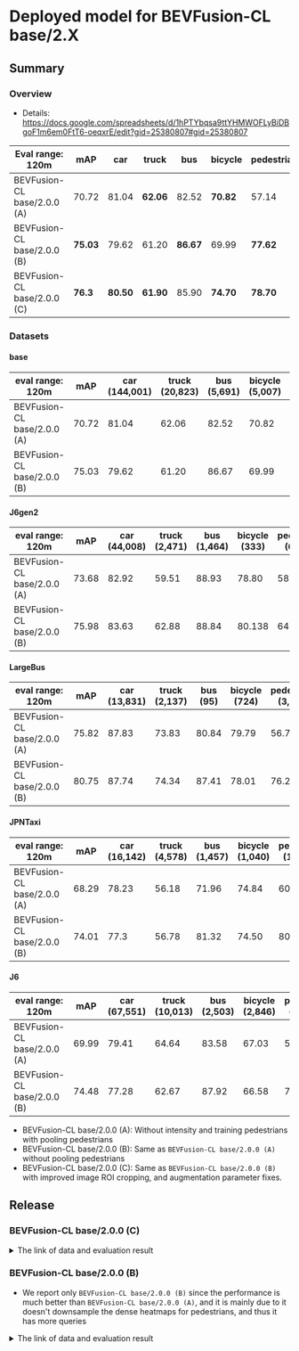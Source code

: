 # Deployed model for BEVFusion-CL base/2.X
## Summary

### Overview
- Details: https://docs.google.com/spreadsheets/d/1hPTYbqsa9ttYHMWOFLyBiDBgoF1m6em0FtT6-oeqxrE/edit?gid=25380807#gid=25380807

| Eval range: 120m                | mAP  | car  | truck | bus  | bicycle | pedestrian |
| --------------------------------| ---- | ---- | ----- | ---- | ------- | ---------- |
| BEVFusion-CL base/2.0.0 (A)     | 70.72 | 81.04 | **62.06** | 82.52 | **70.82** | 57.14                   |
| BEVFusion-CL base/2.0.0 (B)     | **75.03** | 79.62 | 61.20 | **86.67** | 69.99 | **77.62**                |  
| BEVFusion-CL base/2.0.0 (C)     | **76.3**  | **80.50** | **61.90** |   85.90   | **74.70** | **78.70**    |

### Datasets
#### base
| eval range: 120m         | mAP  | car <br> (144,001) | truck <br> (20,823) | bus <br> (5,691) | bicycle <br> (5,007) | pedestrian <br> (42,034) |
| -------------------------| ---- | ----------------- | ------------------- | ---------------- | -------------------- | ------------------------ |
| BEVFusion-CL base/2.0.0 (A)      | 70.72 | 81.04 | 62.06 | 82.52 | 70.82 | 57.14                   |
| BEVFusion-CL base/2.0.0 (B)     | 75.03 | 79.62 | 61.20 | 86.67 | 69.99 | 77.62                   |

#### J6gen2
| eval range: 120m         | mAP  | car <br> (44,008) | truck <br> (2,471) | bus <br> (1,464) | bicycle <br> (333) | pedestrian <br> (6,459) |
| -------------------------| ---- | ----------------- | ------------------- | ---------------- | -------------------- | ------------------------ |
| BEVFusion-CL base/2.0.0 (A)      | 73.68 | 82.92 | 59.51 | 88.93 | 78.80 | 58.19                   |
| BEVFusion-CL base/2.0.0 (B)     | 75.98 | 83.63 | 62.88 | 88.84 | 80.138| 64.37                   |

#### LargeBus
| eval range: 120m         | mAP  | car <br> (13,831)     | truck <br> (2,137) | bus <br> (95) | bicycle <br> (724) | pedestrian <br> (3,916) |
| -------------------------| ---- | -------------------- | ------------------- | ---------------- | -------------------- | ------------------------ |
| BEVFusion-CL base/2.0.0 (A)      | 75.82 | 87.83 | 73.83 | 80.84 | 79.79 | 56.76                  |
| BEVFusion-CL base/2.0.0 (B)     | 80.75 | 87.74 | 74.34 | 87.41 | 78.01 | 76.21                   |

#### JPNTaxi
| eval range: 120m         | mAP     | car <br> (16,142) | truck <br> (4,578) | bus <br> (1,457) | bicycle <br> (1,040) | pedestrian <br> (11,971) |
| -------------------------| ----    | ----------------- | ------------------- | ---------------- | --------------- | ------------------------|
| BEVFusion-CL base/2.0.0 (A)      | 68.29 | 78.23 | 56.18 | 71.96 | 74.84 | 60.23                 |
| BEVFusion-CL base/2.0.0 (B)     | 74.01 | 77.3 | 56.78 | 81.32 | 74.50 | 80.14                  |

#### J6
| eval range: 120m         | mAP     | car <br> (67,551) | truck <br> (10,013) | bus <br> (2,503) | bicycle <br> (2,846) | pedestrian <br> (19,117) |
| -------------------------| ------- | ----------------- | ------------------- | ---------------- | ---------------- | -------------------- |
| BEVFusion-CL base/2.0.0 (A)      | 69.99 | 79.41 | 64.64 | 83.58 | 67.03 | 55.28                |
| BEVFusion-CL base/2.0.0 (B)     | 74.48 | 77.28 | 62.67 | 87.92 | 66.58 | 77.98                  |

- BEVFusion-CL base/2.0.0 (A): Without intensity and training pedestrians with pooling pedestrians
- BEVFusion-CL base/2.0.0 (B): Same as `BEVFusion-CL base/2.0.0 (A)` without pooling pedestrians
- BEVFusion-CL base/2.0.0 (C): Same as `BEVFusion-CL base/2.0.0 (B)` with improved image ROI cropping, and augmentation parameter fixes.

## Release

### BEVFusion-CL base/2.0.0 (C)

<details>
<summary> The link of data and evaluation result </summary>

- Model
  - Training dataset: DB JPNTAXI v1.0 + DB JPNTAXI v2.0 + DB JPNTAXI v4.0 + DB GSM8 v1.0 + DB J6 v1.0 + DB J6 v2.0 + DB J6 v3.0 + DB J6 v5.0 + DB J6 Gen2 v1.0 + DB J6 Gen2 v2.0 + DB J6 Gen2 v4.0 + DB LargeBus v1.0 (total frames: 71,633)
  - [Config file path](https://github.com/tier4/AWML/blob/50f35a8ae52c4892351be0c7aa5d260c1b310b7e/projects/BEVFusion/configs/t4dataset/BEVFusion-CL/bevfusion_camera_lidar_voxel_second_secfpn_4xb8_base.py)
  - Deployed onnx model and ROS parameter files [[WebAuto (for internal)]](WIP)
  - Deployed onnx and ROS parameter files [[model-zoo]]
    - [image_backbone.onnx](https://download.autoware-ml-model-zoo.tier4.jp/autoware-ml/models/bevfusion/bevfusion-cl/t4base/v2.0.0/image_backbone.onnx)
    - [main_body.onnx](https://download.autoware-ml-model-zoo.tier4.jp/autoware-ml/models/bevfusion/bevfusion-cl/t4base/v2.0.0/main_body.onnx)
  - Training results [model-zoo]
    - [logs.zip](https://download.autoware-ml-model-zoo.tier4.jp/autoware-ml/models/bevfusion/bevfusion-cl/t4base/v2.0.0/log.zip)
    - [checkpoint_best.pth](https://download.autoware-ml-model-zoo.tier4.jp/autoware-ml/models/bevfusion/bevfusion-cl/t4base/v2.0.0/best_NuScenes_metric_T4Metric_mAP_epoch_48.pth)
    - [config.py](https://download.autoware-ml-model-zoo.tier4.jp/autoware-ml/models/bevfusion/bevfusion-cl/t4base/v2.0.0/bevfusion_camera_lidar_voxel_second_secfpn_4xb8_base.py)
  - [PR](https://github.com/tier4/AWML/pull/88)
  - Train time: NVIDIA H100 80GB * 4 * 50 epochs = 3 days and 20 hours
  - Batch size: 4*8 = 32

- Evaluation
  - db_jpntaxi_v1 + db_jpntaxi_v2 + db_jpntaxi_v4 + db_gsm8_v1 + db_j6_v1 + db_j6_v2 + db_j6_v3 + db_j6_v5 + db_j6gen2_v1 + db_j6gen2_v1 + db_j6gen2_v4 + db_largebus_v1 (total frames: 5,703):
  - Total mAP (eval range = 120m): 0.763

| class_name |  Count    | mAP  | AP@0.5m | AP@1.0m | AP@2.0m | AP@4.0m |
| ----       |  -------  | ---- | ---- | ---- | ---- | ---- |
| car        |   144,001 | 80.5 | 69.2    | 80.5    | 85.1    | 87.2    |
| truck      |   20,823  | 61.9 | 37.7    | 60.9    | 71.1    | 78.1    |
| bus        |    5,691  | 85.9 | 71.9    | 86.0    | 92.1    | 93.5    |
| bicycle    |    5,007  | 74.7 | 71.2    | 75.4    | 75.9    | 76.4    |
| pedestrian |   42,034  | 78.7 | 76.1    | 78.4    | 79.5    | 80.6    |

</details>

### BEVFusion-CL base/2.0.0 (B)
- We report only `BEVFusion-CL base/2.0.0 (B)` since the performance is much better than `BEVFusion-CL base/2.0.0 (A)`, and it is mainly due to it doesn't downsample the dense heatmaps for pedestrians, and thus it has more queries

<details>
<summary> The link of data and evaluation result </summary>

- Model
  - Training dataset: DB JPNTAXI v1.0 + DB JPNTAXI v2.0 + DB JPNTAXI v4.0 + DB GSM8 v1.0 + DB J6 v1.0 + DB J6 v2.0 + DB J6 v3.0 + DB J6 v5.0 + DB J6 Gen2 v1.0 + DB J6 Gen2 v2.0 + DB J6 Gen2 v4.0 + DB LargeBus v1.0 (total frames: 71,633)
  - [Config file path](https://github.com/tier4/AWML/blob/3cacf810b70fef2aafab1ffa25eb5e3581922f8a/autoware_ml/configs/detection3d/dataset/t4dataset/base.py)
  - Deployed onnx model and ROS parameter files [[WebAuto (for internal)]](WIP)
  - Deployed onnx and ROS parameter files [[model-zoo]]
    - [detection_class_remapper.param.yaml](WIP)
    - [centerpoint_ml_package.param.yaml](WIP)
    - [deploy_metadata.yaml](WIP)
    - [pts_voxel_encoder_centerpoint.onnx](WIP)
    - [pts_backbone_neck_head_centerpoint.onnx](WIP)
  - Training results [[Google drive (for internal)]](WIP)
  - Training results [model-zoo]
    - [logs.zip](WIP)
    - [checkpoint_best.pth](WIP)
    - [config.py](WIP)
  - Train time: NVIDIA H100 80GB * 4 * 50 epochs = 3 days and 20 hours
  - Batch size: 4*16 = 64

- Evaluation
  - db_jpntaxi_v1 + db_jpntaxi_v2 + db_jpntaxi_v4 + db_gsm8_v1 + db_j6_v1 + db_j6_v2 + db_j6_v3 + db_j6_v5 + db_j6gen2_v1 + db_j6gen2_v1 + db_j6gen2_v4 + db_largebus_v1 (total frames: 5,703):
  - Total mAP (eval range = 120m): 0.7503

| class_name |  Count    | mAP  | AP@0.5m | AP@1.0m | AP@2.0m | AP@4.0m |
| ----       |  -------  | ---- | ---- | ---- | ---- | ---- |
| car        |   144,001 | 79.6 | 68.3    | 79.5    | 84.1    | 86.6    |
| truck      |   20,823  | 61.2 | 37.2    | 59.5    | 70.3    | 77.9    |
| bus        |    5,691  | 86.7 | 74.6    | 86.3    | 92.1    | 93.7    |
| bicycle    |    5,007  | 70.0 | 67.4    | 70.4    | 70.8    | 71.4    |
| pedestrian |   42,034  | 77.6 | 74.7    | 77.4    | 78.6    | 79.7    |

- db_largebus_v1 (total frames: 604):
  - Total mAP (eval range = 120m): 0.8075

| class_name |  Count    |  mAP  | AP@0.5m | AP@1.0m | AP@2.0m | AP@4.0m |
| ----       |  -------  | ---- | ---- | ---- | ---- | ---- |
| car        |   13,831  | 87.7 | 80.3    | 87.7    | 90.9    | 92.0    |
| truck      |   2,137   | 74.3 | 53.0    | 74.3    | 83.8    | 86.3    |
| bus        |      95   | 87.4 | 76.9    | 89.1    | 91.8    | 91.8    |
| bicycle    |     724   | 78.0 | 71.5    | 79.3    | 80.4    | 80.9    |
| pedestrian |   3,916   | 76.2 | 73.6    | 76.2    | 77.1    | 77.9    |

- db_j6gen2_v1 + db_j6gen2_v2 + db_j6gen2_v2 (total frames: 1,157):
  - Total mAP (eval range = 120m): 0.765

| class_name |  Count   | mAP  | AP@0.5m | AP@1.0m | AP@2.0m | AP@4.0m |
| ----       |  ------  | ---- | ---- | ---- | ---- | ---- |
| car        |  44,008  | 82.0 | 71.4    | 81.5    | 86.4    | 88.7    |
| truck      |   2,471  | 59.0 | 45.6    | 57.5    | 62.2    | 70.6    |
| bus        |   1,464  | 90.0 | 80.0    | 88.0    | 95.5    | 96.6    |
| bicycle    |     333  | 78.3 | 74.6    | 79.5    | 79.5    | 79.7    |
| pedestrian |   6,459  | 73.2 | 70.4    | 73.1    | 74.0    | 75.1    |
</details>
